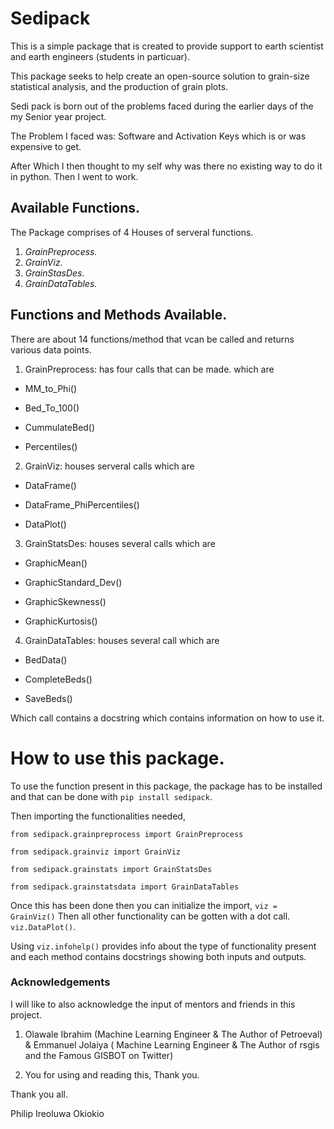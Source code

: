 # Sedipack 

This is a simple package that is created to provide support to earth scientist and earth engineers (students in particuar).

This package seeks to help create an open-source solution to grain-size statistical analysis, and the production of grain plots.

Sedi pack is born out of the problems faced during the earlier days of the my Senior year project. 

The Problem I faced was: Software and Activation Keys which is or was expensive to get.

After Which I then thought to my self why was there no existing way to do it in python. Then I went to work.


## Available Functions.

The Package comprises of 4 Houses  of serveral functions.

1. *GrainPreprocess.*
2. *GrainViz.*
3. *GrainStasDes.*
4. *GrainDataTables.*

## Functions and Methods Available.

There are about 14 functions/method that vcan be called and returns various data points.

1. GrainPreprocess: has four calls that can be made. which are 
* MM_to_Phi()

* Bed_To_100()

* CummulateBed()

* Percentiles()

2. GrainViz: houses serveral calls which are

* DataFrame()

* DataFrame_PhiPercentiles()


* DataPlot()

3. GrainStatsDes: houses several calls which are 

* GraphicMean()

* GraphicStandard_Dev()

* GraphicSkewness()

* GraphicKurtosis()


4. GrainDataTables: houses several call which are 

* BedData()

* CompleteBeds()

* SaveBeds()



Which call contains a docstring which contains information on how to use it.


# How to use this package.


To use the function present in this package, the package has to be installed and that can be done with `pip install sedipack`.

Then importing the functionalities needed,

`from sedipack.grainpreprocess import GrainPreprocess`

`from sedipack.grainviz import GrainViz`

`from sedipack.grainstats import GrainStatsDes`

`from sedipack.grainstatsdata import GrainDataTables`
 

 Once this has been done then you can initialize the import,
 `viz = GrainViz()` Then all other functionality can be gotten with a dot call.
 `viz.DataPlot()`.

 Using `viz.infohelp()` provides info about the type of functionality present and each method contains docstrings showing both inputs and outputs.

### Acknowledgements

I will like to also acknowledge the input of mentors and friends in this project.

1. Olawale Ibrahim (Machine Learning Engineer & The Author of Petroeval) & Emmanuel Jolaiya ( Machine Learning Engineer & The Author of rsgis and the Famous GISBOT on Twitter)

2. You  for using and reading this, Thank you.


Thank you all.

Philip Ireoluwa Okiokio